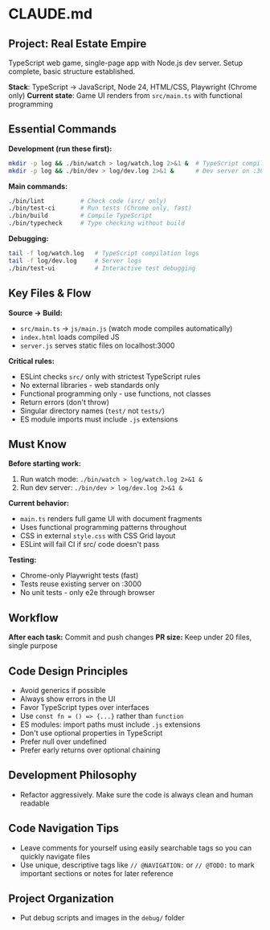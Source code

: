 # CLAUDE.md

## Project: Real Estate Empire
TypeScript web game, single-page app with Node.js dev server. Setup complete, basic structure established.

**Stack**: TypeScript → JavaScript, Node 24, HTML/CSS, Playwright (Chrome only)
**Current state**: Game UI renders from `src/main.ts` with functional programming

## Essential Commands

**Development (run these first):**
```bash
mkdir -p log && ./bin/watch > log/watch.log 2>&1 &  # TypeScript compilation
mkdir -p log && ./bin/dev > log/dev.log 2>&1 &      # Dev server on :3000
```

**Main commands:**
```bash
./bin/lint          # Check code (src/ only)
./bin/test-ci       # Run tests (Chrome only, fast)
./bin/build         # Compile TypeScript
./bin/typecheck     # Type checking without build
```

**Debugging:**
```bash
tail -f log/watch.log   # TypeScript compilation logs
tail -f log/dev.log     # Server logs
./bin/test-ui           # Interactive test debugging
```

## Key Files & Flow

**Source → Build:**
- `src/main.ts` → `js/main.js` (watch mode compiles automatically)
- `index.html` loads compiled JS
- `server.js` serves static files on localhost:3000

**Critical rules:**
- ESLint checks `src/` only with strictest TypeScript rules
- No external libraries - web standards only
- Functional programming only - use functions, not classes
- Return errors (don't throw)
- Singular directory names (`test/` not `tests/`)
- ES module imports must include `.js` extensions

## Must Know

**Before starting work:**
1. Run watch mode: `./bin/watch > log/watch.log 2>&1 &`
2. Run dev server: `./bin/dev > log/dev.log 2>&1 &`

**Current behavior:**
- `main.ts` renders full game UI with document fragments
- Uses functional programming patterns throughout
- CSS in external `style.css` with CSS Grid layout
- ESLint will fail CI if src/ code doesn't pass

**Testing:**
- Chrome-only Playwright tests (fast)
- Tests reuse existing server on :3000
- No unit tests - only e2e through browser

## Workflow

**After each task:** Commit and push changes
**PR size:** Keep under 20 files, single purpose

## Code Design Principles

- Avoid generics if possible
- Always show errors in the UI
- Favor TypeScript types over interfaces
- Use `const fn = () => {...}` rather than `function`
- ES modules: import paths must include `.js` extensions
- Don't use optional properties in TypeScript
- Prefer null over undefined
- Prefer early returns over optional chaining

## Development Philosophy

- Refactor aggressively. Make sure the code is always clean and human readable

## Code Navigation Tips

- Leave comments for yourself using easily searchable tags so you can quickly navigate files
- Use unique, descriptive tags like `// @NAVIGATION:` or `// @TODO:` to mark important sections or notes for later reference

## Project Organization

- Put debug scripts and images in the `debug/` folder